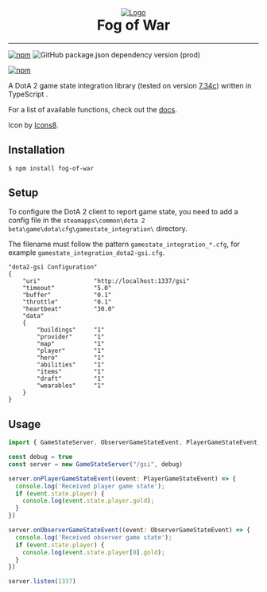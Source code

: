 <div align="center">
  <a href="https://github.com/j4ckofalltrades/fog-of-war">
    <img src="https://res.cloudinary.com/j4ckofalltrades/image/upload/v1696140746/foss/icons8-dota-2-192_qquwjw.svg" alt="Logo" />
  </a>
  <h1 style="margin-top: 0px;">Fog of War</h1>
</div>

---

[![npm](https://img.shields.io/npm/v/fog-of-war)](https://npmjs.com/package/fog-of-war)
![GitHub package.json dependency version (prod)](https://img.shields.io/github/package-json/dependency-version/j4ckofalltrades/steam-webapi-ts/typescript)

[![npm](https://nodei.co/npm/fog-of-war.png?compact=true)](https://npmjs.com/package/fog-of-war)

A DotA 2 game state integration library (tested on version [7.34c](https://www.dota2.com/patches/7.34c)) written in TypeScript .

For a list of available functions, check out the [docs](https://j4ckofalltrades.github.io/fog-of-war).

Icon by [Icons8](https://icons8.com).

## Installation

`$ npm install fog-of-war`

## Setup

To configure the DotA 2 client to report game state, you need to add a config file in the
`steamapps\common\dota 2 beta\game\dota\cfg\gamestate_integration\` directory.

The filename must follow the pattern `gamestate_integration_*.cfg`, for example `gamestate_integration_dota2-gsi.cfg`.

```
"dota2-gsi Configuration"
{
    "uri"               "http://localhost:1337/gsi"
    "timeout"           "5.0"
    "buffer"            "0.1"
    "throttle"          "0.1"
    "heartbeat"         "30.0"
    "data"
    {
        "buildings"     "1"
        "provider"      "1"
        "map"           "1"
        "player"        "1"
        "hero"          "1"
        "abilities"     "1"
        "items"         "1"
        "draft"         "1"
        "wearables"     "1"
    }
}
```

##  Usage

```typescript
import { GameStateServer, ObserverGameStateEvent, PlayerGameStateEvent, } from "fog-of-war"

const debug = true
const server = new GameStateServer("/gsi", debug)

server.onPlayerGameStateEvent((event: PlayerGameStateEvent) => {
  console.log('Received player game state');
  if (event.state.player) {
    console.log(event.state.player.gold);
  }
})

server.onObserverGameStateEvent((event: ObserverGameStateEvent) => {
  console.log('Received observer game state');
  if (event.state.player) {
    console.log(event.state.player[0].gold);
  }
})

server.listen(1337)
```
